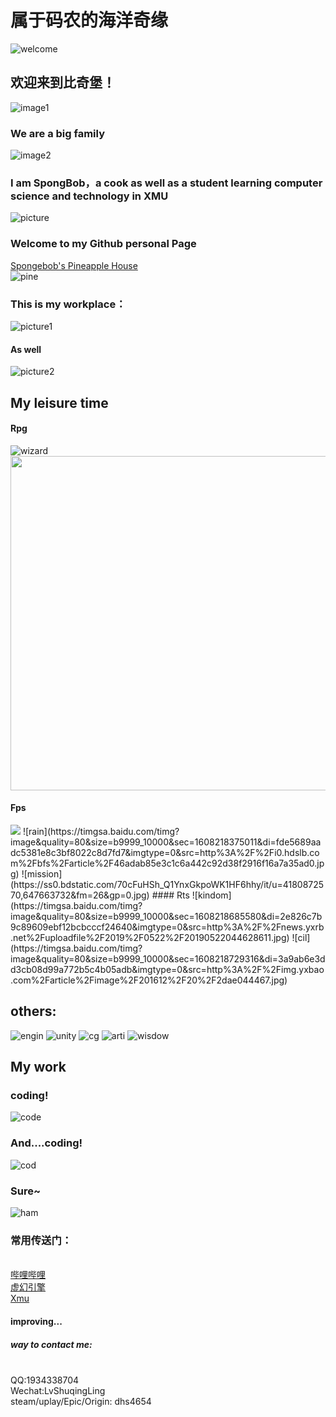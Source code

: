 # 属于码农的海洋奇缘

![welcome](https://timgsa.baidu.com/timg?image&quality=80&size=b9999_10000&sec=1608053232328&di=293da14cb5602ecb3e2001f5e482e828&imgtype=0&src=http%3A%2F%2Fe.hiphotos.baidu.com%2Fbaike%2Fpic%2Fitem%2F4034970a304e251fe944e031ad86c9177e3e5343.jpg)




## 欢迎来到比奇堡！
![image1](https://ss1.bdstatic.com/70cFuXSh_Q1YnxGkpoWK1HF6hhy/it/u=3187345912,2076110195&fm=26&gp=0.jpg)

### We are a big family    
![image2](https://timgsa.baidu.com/timg?image&quality=80&size=b9999_10000&sec=1608057527094&di=029c7c8e7a9c2eddc94145817b533de3&imgtype=0&src=http%3A%2F%2Fimg.ui.cn%2Fdata%2Ffile%2F9%2F9%2F9%2F2231999.png)


### I am SpongBob，a cook as well as a student learning computer science and technology in XMU
![picture](https://sponge-bob.netlify.app/img/portrait.webp)

### Welcome to my Github personal Page
[Spongebob's Pineapple House](https://github.com/dhs4654)
<br/>![pine](https://ss2.bdstatic.com/70cFvnSh_Q1YnxGkpoWK1HF6hhy/it/u=33386630,2604323904&fm=26&gp=0.jpg)
### This is my workplace：
![picture1](https://timgsa.baidu.com/timg?image&quality=80&size=b9999_10000&sec=1608217695583&di=08ec61ebddc8b3aa044c136b72be3975&imgtype=0&src=http%3A%2F%2F5b0988e595225.cdn.sohucs.com%2Fimages%2F20181204%2F082222ed4db044b896044529d43f7f9b.jpeg)
#### As well
![picture2](https://sponge-bob.netlify.app/img/krusty_krab.webp)



## My leisure time
#### Rpg
![wizard](https://ss1.bdstatic.com/70cFvXSh_Q1YnxGkpoWK1HF6hhy/it/u=3470271064,528027285&fm=26&gp=0.jpg)
<img src="https://timgsa.baidu.com/timg?image&quality=80&size=b9999_10000&sec=1608218814250&di=b67fbce6901c2ff15a079a3f5ce1f8ea&imgtype=0&src=http%3A%2F%2Fwww.188soft.com%2Fd%2Ffile%2Fsorts%2F172%2F2017-11-08%2F67d38faef71b79157f46aee35c16afa8.jpg" width ="535px" />
#### Fps
<img src="https://timgsa.baidu.com/timg?image&quality=80&size=b9999_10000&sec=1608218329685&di=532d26b4344ec3dc72af32f33e66d1aa&imgtype=0&src=http%3A%2F%2F5b0988e595225.cdn.sohucs.com%2Fimages%2F20180212%2Ff3382883f36843b1a23af8786f2644c4.jpeg" witdth ="670px"/>
![rain](https://timgsa.baidu.com/timg?image&quality=80&size=b9999_10000&sec=1608218375011&di=fde5689aadc5381e8c3bf8022c8d7fd7&imgtype=0&src=http%3A%2F%2Fi0.hdslb.com%2Fbfs%2Farticle%2F46adab85e3c1c6a442c92d38f2916f16a7a35ad0.jpg)
![mission](https://ss0.bdstatic.com/70cFuHSh_Q1YnxGkpoWK1HF6hhy/it/u=4180872570,647663732&fm=26&gp=0.jpg)
#### Rts
![kindom](https://timgsa.baidu.com/timg?image&quality=80&size=b9999_10000&sec=1608218685580&di=2e826c7b9c89609ebf12bcbcccf24640&imgtype=0&src=http%3A%2F%2Fnews.yxrb.net%2Fuploadfile%2F2019%2F0522%2F20190522044628611.jpg)
![cil](https://timgsa.baidu.com/timg?image&quality=80&size=b9999_10000&sec=1608218729316&di=3a9ab6e3dd3cb08d99a772b5c4b05adb&imgtype=0&src=http%3A%2F%2Fimg.yxbao.com%2Farticle%2Fimage%2F201612%2F20%2F2dae044467.jpg)


## others:
![engin](https://timgsa.baidu.com/timg?image&quality=80&size=b9999_10000&sec=1608264948244&di=ea5ea15fef8d0afd423556c607cbe471&imgtype=0&src=http%3A%2F%2Fn.sinaimg.cn%2Fsinacn%2Fw1024h1024%2F20180131%2Fa3cb-fyrcsrw1201757.jpg)
![unity](https://ss1.bdstatic.com/70cFvXSh_Q1YnxGkpoWK1HF6hhy/it/u=161556808,2099329341&fm=26&gp=0.jpg)
![cg](https://timgsa.baidu.com/timg?image&quality=80&size=b9999_10000&sec=1608265000719&di=25b1414ad2918e1ec489c2ca0e6ddf96&imgtype=0&src=http%3A%2F%2Fi0.hdslb.com%2Fbfs%2Farticle%2Fe153cf4750badb62998c8e5fb05455322a5cd85c.jpg)
![arti](https://timgsa.baidu.com/timg?image&quality=80&size=b9999_10000&sec=1608265057599&di=2662616789f3e3740d84f552625dd237&imgtype=0&src=http%3A%2F%2Fnews.guangyuwh.com%2Fimages%2F20171107163348.jpg)
![wisdow](https://timgsa.baidu.com/timg?image&quality=80&size=b9999_10000&sec=1608264753500&di=cb18779e4a8572bc98d971776dc8bd11&imgtype=0&src=http%3A%2F%2Fpic1.zhimg.com%2Fv2-faa18941689fa0b18ffb1ddf0186dd8a_1440w.jpg%3Fsource%3D172ae18b)

## My work
### coding!
![code](https://ss0.bdstatic.com/70cFvHSh_Q1YnxGkpoWK1HF6hhy/it/u=1387514850,255605970&fm=26&gp=0.jpg)

### And....coding!
![cod](https://ss0.bdstatic.com/70cFuHSh_Q1YnxGkpoWK1HF6hhy/it/u=2081253402,877530652&fm=26&gp=0.jpg)


### Sure~
![ham](https://sponge-bob.netlify.app/img/krabby_patty.webp)



### 常用传送门：
<br/>[哔哩哔哩](https://www.bilibili.com/)
<br/>[虚幻引擎](https://www.unrealengine.com/id/login?client_id=17ce2d2864834898ab71847859286c81&amp;response_type=code)
<br/>[Xmu](https://www.xmu.edu.cn/)
#### improving...

##### way to contact me:
 <br/> QQ:1934338704
 <br/> Wechat:LvShuqingLing
 <br/> steam/uplay/Epic/Origin: dhs4654

